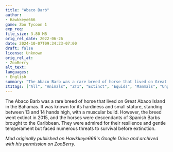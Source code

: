 ```yaml
---
title: "Abaco Barb"
author: 
- Hawkkeye666
game: Zoo Tycoon 1
exp_req:
file_size: 3.80 MB
orig_rel_date: 2022-06-26
date: 2024-10-07T09:34:23-07:00
draft: false
license: Unknown
orig_rel_at: 
- ZooBerry
alt_text: 
languages:
- English
summary: "The Abaco Barb was a rare breed of horse that lived on Great Abaco Island in the Bahamas. It was known for its hardiness and small stature, standing between 13 and 14 hands high, with a muscular build."
zt1tags: ["All", "Animals", "ZT1", "Extinct", "Equids", "Mammals", "Ungulates"]
---
```


The Abaco Barb was a rare breed of horse that lived on Great Abaco Island in the Bahamas. It was known for its hardiness and small stature, standing between 13 and 14 hands high, with a muscular build. However, the breed went extinct in 2015, and the horses were descendants of Spanish Barbs brought to the Caribbean. They were admired for their resilience and gentle temperament but faced numerous threats to survival before extinction.

*Mod originally published on Hawkkeye666's Google Drive and archived with his permission on ZooBerry.*